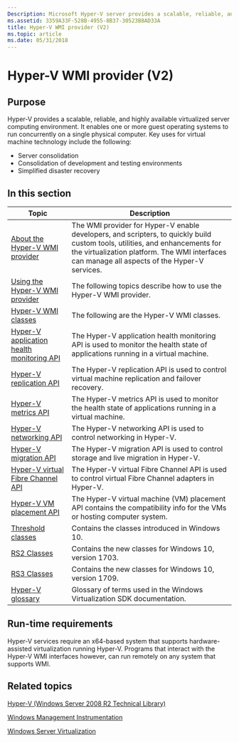 ```yaml
---
Description: Microsoft Hyper-V server provides a scalable, reliable, and highly available virtual machine management environment. Hyper-V virtual machine software consolidates servers and development and testing environments.
ms.assetid: 3359A33F-528B-4955-8B37-30523B8AD33A
title: Hyper-V WMI provider (V2)
ms.topic: article
ms.date: 05/31/2018
---
```


# Hyper-V WMI provider (V2)

## Purpose

Hyper-V provides a scalable, reliable, and highly available virtualized server computing environment. It enables one or more guest operating systems to run concurrently on a single physical computer. Key uses for virtual machine technology include the following:

-   Server consolidation
-   Consolidation of development and testing environments
-   Simplified disaster recovery

## In this section



| Topic                                                                                                 | Description                                                                                                                                                                                                                              |
|-------------------------------------------------------------------------------------------------------|------------------------------------------------------------------------------------------------------------------------------------------------------------------------------------------------------------------------------------------|
| [About the Hyper-V WMI provider](about-the-virtualization-wmi-provider.md)<br/>                | The WMI provider for Hyper-V enable developers, and scripters, to quickly build custom tools, utilities, and enhancements for the virtualization platform. The WMI interfaces can manage all aspects of the Hyper-V services.<br/> |
| [Using the Hyper-V WMI provider](using-the-virtualization-wmi-provider.md)<br/>                | The following topics describe how to use the Hyper-V WMI provider.<br/>                                                                                                                                                            |
| [Hyper-V WMI classes](hyper-v-wmi-classes.md)<br/>                                             | The following are the Hyper-V WMI classes.<br/>                                                                                                                                                                                    |
| [Hyper-V application health monitoring API](hyper-v-application-health-monitoring-api.md)<br/> | The Hyper-V application health monitoring API is used to monitor the health state of applications running in a virtual machine.<br/>                                                                                               |
| [Hyper-V replication API](hyper-v-replication-api.md)<br/>                                     | The Hyper-V replication API is used to control virtual machine replication and failover recovery.<br/>                                                                                                                             |
| [Hyper-V metrics API](hyper-v-metrics-api.md)<br/>                                             | The Hyper-V metrics API is used to monitor the health state of applications running in a virtual machine.<br/>                                                                                                                     |
| [Hyper-V networking API](hyper-v-networking-api.md)<br/>                                       | The Hyper-V networking API is used to control networking in Hyper-V.<br/>                                                                                                                                                          |
| [Hyper-V migration API](hyper-v-storage-migration-api.md)<br/>                                 | The Hyper-V migration API is used to control storage and live migration in Hyper-V.<br/>                                                                                                                                           |
| [Hyper-V virtual Fibre Channel API](hyper-v-virtual-fiber-channels-api.md)<br/>                | The Hyper-V virtual Fibre Channel API is used to control virtual Fibre Channel adapters in Hyper-V.<br/>                                                                                                                           |
| [Hyper-V VM placement API](hyper-v-vm-placement-api.md)<br/>                                   | The Hyper-V virtual machine (VM) placement API contains the compatibility info for the VMs or hosting computer system.<br/>                                                                                                        |
| [Threshold classes](threshold-classes.md)<br/>                                                 | Contains the classes introduced in Windows 10.<br/>                                                                                                                                                                                |
| [RS2 Classes](redstone-classes.md)<br/>                                                        | Contains the new classes for Windows 10, version 1703.<br/>                                                                                                                                                                        |
| [RS3 Classes](rs3-classes.md)<br/>                                                             | Contains the new classes for Windows 10, version 1709.<br/>                                                                                                                                                                        |
| [Hyper-V glossary](virtualization-glossary.md)<br/>                                            | Glossary of terms used in the Windows Virtualization SDK documentation.<br/>                                                                                                                                                       |



 

## Run-time requirements

Hyper-V services require an x64-based system that supports hardware-assisted virtualization running Hyper-V. Programs that interact with the Hyper-V WMI interfaces however, can run remotely on any system that supports WMI.

## Related topics

<dl> <dt>

[Hyper-V (Windows Server 2008 R2 Technical Library)](https://go.microsoft.com/fwlink/p/?linkid=111068)
</dt> <dt>

[Windows Management Instrumentation](https://docs.microsoft.com/windows/desktop/WmiSdk/wmi-start-page)
</dt> <dt>

[Windows Server Virtualization](https://go.microsoft.com/fwlink/p/?linkid=104682)
</dt> </dl>

 

 





